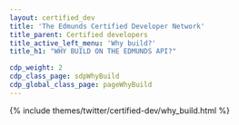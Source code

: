 ```yaml
---
layout: certified_dev
title: 'The Edmunds Certified Developer Network'
title_parent: Certified developers
title_active_left_menu: 'Why build?'
title_h1: "WHY BUILD ON THE EDMUNDS API?"

cdp_weight: 2
cdp_class_page: sdpWhyBuild
cdp_global_class_page: pageWhyBuild
---
```


{% include themes/twitter/certified-dev/why_build.html %}